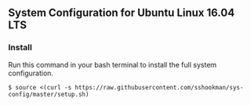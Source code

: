 System Configuration for Ubuntu Linux 16.04 LTS
---

### Install
Run this command in your bash terminal to install the full system configuration.

```
$ source <(curl -s https://raw.githubusercontent.com/sshookman/sys-config/master/setup.sh)
```
